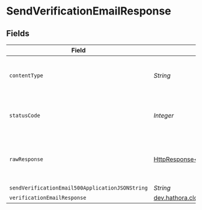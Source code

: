 # SendVerificationEmailResponse


## Fields

| Field                                                                                                                    | Type                                                                                                                     | Required                                                                                                                 | Description                                                                                                              |
| ------------------------------------------------------------------------------------------------------------------------ | ------------------------------------------------------------------------------------------------------------------------ | ------------------------------------------------------------------------------------------------------------------------ | ------------------------------------------------------------------------------------------------------------------------ |
| `contentType`                                                                                                            | *String*                                                                                                                 | :heavy_check_mark:                                                                                                       | HTTP response content type for this operation                                                                            |
| `statusCode`                                                                                                             | *Integer*                                                                                                                | :heavy_check_mark:                                                                                                       | HTTP response status code for this operation                                                                             |
| `rawResponse`                                                                                                            | [HttpResponse<byte[]>](https://docs.oracle.com/en/java/javase/11/docs/api/java.net.http/java/net/http/HttpResponse.html) | :heavy_minus_sign:                                                                                                       | Raw HTTP response; suitable for custom response parsing                                                                  |
| `sendVerificationEmail500ApplicationJSONString`                                                                          | *String*                                                                                                                 | :heavy_minus_sign:                                                                                                       | N/A                                                                                                                      |
| `verificationEmailResponse`                                                                                              | [dev.hathora.cloud_api.models.shared.VerificationEmailResponse](../../models/shared/VerificationEmailResponse.md)        | :heavy_minus_sign:                                                                                                       | Ok                                                                                                                       |